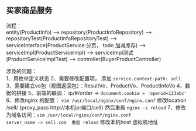 ## 买家商品服务

流程：                         
entity(ProductInfo) --> repository(ProductInfoRepository) -->  repositoryTest(ProductInfoRepositoryTest) -->  
serviceInterface(ProductService:分页， todo 加减库存) -->  serviceImpl(ProductServiceImpl)  -->  serviceImpl测试(ProductServiceImplTest)
-->  controller(BuyerProductController)             


涉及的问题：              
1、用枚举定义状态
2、需要修改配置项， 添加 `service.context-path: sell`              
3、需要建立vo包（视图返回包）：ResultVo、ProductVo、ProductInfoVo
4、数据的拼接
5、前端的联调： ip/#/order  -> `document.cookie = 'openid=123abc'`
6、修改nginx 的配置： `vim /usr/local/nginx/conf/nginx.conf`
    修改location /sell/ {proxy_pass http://本机ip:端口/sell} 然后重启 `nginx -s reload`
7、修改为域名访问：`vim /usr/local/nginx/conf/nginx.conf`                    
    `server_name -> sell.com  重启 reload`
    修改本机host 虚拟机地址